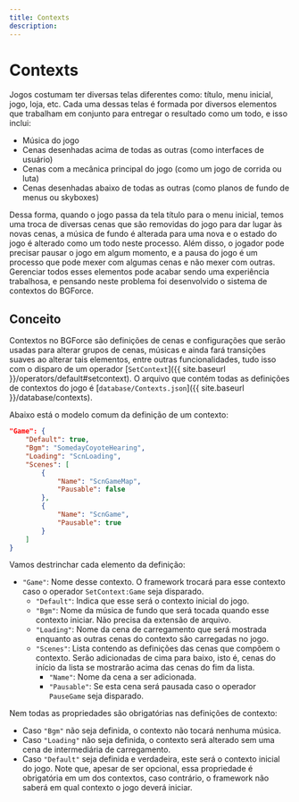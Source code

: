 ```yaml
---
title: Contexts
description: 
---
```


# Contexts
Jogos costumam ter diversas telas diferentes como: título, menu inicial, jogo, loja, etc. Cada uma dessas telas 
é formada por diversos elementos que trabalham em conjunto para entregar o resultado como um todo, e isso inclui:

- Música do jogo
- Cenas desenhadas acima de todas as outras (como interfaces de usuário)
- Cenas com a mecânica principal do jogo (como um jogo de corrida ou luta)
- Cenas desenhadas abaixo de todas as outras (como planos de fundo de menus ou skyboxes)

Dessa forma, quando o jogo passa da tela título para o menu inicial, temos uma troca de diversas cenas que são 
removidas do jogo para dar lugar às novas cenas, a música de fundo é alterada para uma nova e o estado do jogo 
é alterado como um todo neste processo. Além disso, o jogador pode precisar pausar o jogo em algum momento, e 
a pausa do jogo é um processo que pode mexer com algumas cenas e não mexer com outras. Gerenciar todos esses 
elementos pode acabar sendo uma experiência trabalhosa, e pensando neste problema foi desenvolvido o sistema 
de contextos do BGForce.

## Conceito
Contextos no BGForce são definições de cenas e configurações que serão usadas para alterar grupos de cenas, 
músicas e ainda fará transições suaves ao alterar tais elementos, entre outras funcionalidades, tudo isso 
com o disparo de um operador [`SetContext`]({{ site.baseurl }}/operators/default#setcontext). 
O arquivo que contém todas as definições de contextos do jogo é [`database/Contexts.json`]({{ site.baseurl }}/database/contexts).

Abaixo está o modelo comum da definição de um contexto:

```json
"Game": {
    "Default": true,
    "Bgm": "SomedayCoyoteHearing",
    "Loading": "ScnLoading",
    "Scenes": [
        {
            "Name": "ScnGameMap",
            "Pausable": false
        },
        {
            "Name": "ScnGame",
            "Pausable": true
        }
    ]
}
```

Vamos destrinchar cada elemento da definição:

- `"Game"`: Nome desse contexto. O framework trocará para esse contexto caso o operador `SetContext:Game` seja disparado.
    - `"Default"`: Indica que esse será o contexto inicial do jogo.
    - `"Bgm"`: Nome da música de fundo que será tocada quando esse contexto iniciar. Não precisa da extensão de arquivo.
    - `"Loading"`: Nome da cena de carregamento que será mostrada enquanto as outras cenas do contexto são carregadas no jogo.
    - `"Scenes"`: Lista contendo as definições das cenas que compõem o contexto. Serão adicionadas de cima para baixo, isto é, cenas do início da lista se mostrarão acima das cenas do fim da lista.
        - `"Name"`: Nome da cena a ser adicionada.
        - `"Pausable"`: Se esta cena será pausada caso o operador `PauseGame` seja disparado.

Nem todas as propriedades são obrigatórias nas definições de contexto: 
- Caso `"Bgm"` não seja definida, o contexto não tocará nenhuma música.
- Caso `"Loading"` não seja definida, o contexto será alterado sem uma cena de intermediária de carregamento.
- Caso `"Default"` seja definida e verdadeira, este será o contexto inicial do jogo. Note que, apesar de ser opcional, essa propriedade é obrigatória em um dos contextos, caso contrário, o framework não saberá em qual contexto o jogo deverá iniciar.
